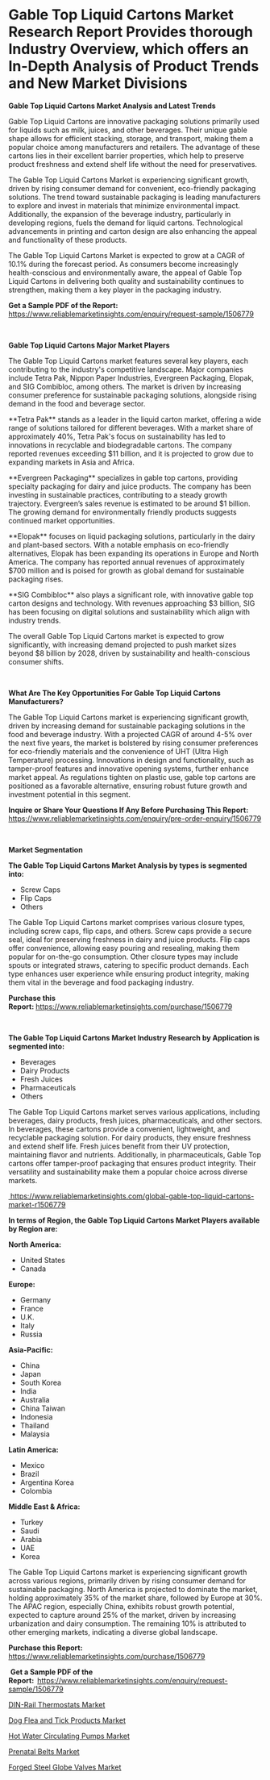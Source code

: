 <p><h1>Gable Top Liquid Cartons Market Research Report Provides thorough Industry Overview, which offers an In-Depth Analysis of Product Trends and New Market Divisions</h1></p><p><strong>Gable Top Liquid Cartons Market Analysis and Latest Trends</strong></p>
<p><p>Gable Top Liquid Cartons are innovative packaging solutions primarily used for liquids such as milk, juices, and other beverages. Their unique gable shape allows for efficient stacking, storage, and transport, making them a popular choice among manufacturers and retailers. The advantage of these cartons lies in their excellent barrier properties, which help to preserve product freshness and extend shelf life without the need for preservatives.</p><p>The Gable Top Liquid Cartons Market is experiencing significant growth, driven by rising consumer demand for convenient, eco-friendly packaging solutions. The trend toward sustainable packaging is leading manufacturers to explore and invest in materials that minimize environmental impact. Additionally, the expansion of the beverage industry, particularly in developing regions, fuels the demand for liquid cartons. Technological advancements in printing and carton design are also enhancing the appeal and functionality of these products.</p><p>The Gable Top Liquid Cartons Market is expected to grow at a CAGR of 10.1% during the forecast period. As consumers become increasingly health-conscious and environmentally aware, the appeal of Gable Top Liquid Cartons in delivering both quality and sustainability continues to strengthen, making them a key player in the packaging industry.</p></p>
<p><strong>Get a Sample PDF of the Report:&nbsp;</strong> <a href="https://www.reliablemarketinsights.com/enquiry/request-sample/1506779">https://www.reliablemarketinsights.com/enquiry/request-sample/1506779</a></p>
<p>&nbsp;</p>
<p><strong>Gable Top Liquid Cartons Major Market Players</strong></p>
<p><p>The Gable Top Liquid Cartons market features several key players, each contributing to the industry's competitive landscape. Major companies include Tetra Pak, Nippon Paper Industries, Evergreen Packaging, Elopak, and SIG Combibloc, among others. The market is driven by increasing consumer preference for sustainable packaging solutions, alongside rising demand in the food and beverage sector.</p><p>**Tetra Pak** stands as a leader in the liquid carton market, offering a wide range of solutions tailored for different beverages. With a market share of approximately 40%, Tetra Pak's focus on sustainability has led to innovations in recyclable and biodegradable cartons. The company reported revenues exceeding $11 billion, and it is projected to grow due to expanding markets in Asia and Africa.</p><p>**Evergreen Packaging** specializes in gable top cartons, providing specialty packaging for dairy and juice products. The company has been investing in sustainable practices, contributing to a steady growth trajectory. Evergreen’s sales revenue is estimated to be around $1 billion. The growing demand for environmentally friendly products suggests continued market opportunities.</p><p>**Elopak** focuses on liquid packaging solutions, particularly in the dairy and plant-based sectors. With a notable emphasis on eco-friendly alternatives, Elopak has been expanding its operations in Europe and North America. The company has reported annual revenues of approximately $700 million and is poised for growth as global demand for sustainable packaging rises.</p><p>**SIG Combibloc** also plays a significant role, with innovative gable top carton designs and technology. With revenues approaching $3 billion, SIG has been focusing on digital solutions and sustainability which align with industry trends.</p><p>The overall Gable Top Liquid Cartons market is expected to grow significantly, with increasing demand projected to push market sizes beyond $8 billion by 2028, driven by sustainability and health-conscious consumer shifts.</p></p>
<p>&nbsp;</p>
<p><strong>What Are The Key Opportunities For Gable Top Liquid Cartons Manufacturers?</strong></p>
<p><p>The Gable Top Liquid Cartons market is experiencing significant growth, driven by increasing demand for sustainable packaging solutions in the food and beverage industry. With a projected CAGR of around 4-5% over the next five years, the market is bolstered by rising consumer preferences for eco-friendly materials and the convenience of UHT (Ultra High Temperature) processing. Innovations in design and functionality, such as tamper-proof features and innovative opening systems, further enhance market appeal. As regulations tighten on plastic use, gable top cartons are positioned as a favorable alternative, ensuring robust future growth and investment potential in this segment.</p></p>
<p><strong>Inquire or Share Your Questions If Any Before Purchasing This Report:</strong> <a href="https://www.reliablemarketinsights.com/enquiry/pre-order-enquiry/1506779">https://www.reliablemarketinsights.com/enquiry/pre-order-enquiry/1506779</a></p>
<p>&nbsp;</p>
<p><strong>Market Segmentation</strong></p>
<p><strong>The Gable Top Liquid Cartons Market Analysis by types is segmented into:</strong></p>
<p><ul><li>Screw Caps</li><li>Flip Caps</li><li>Others</li></ul></p>
<p><p>The Gable Top Liquid Cartons market comprises various closure types, including screw caps, flip caps, and others. Screw caps provide a secure seal, ideal for preserving freshness in dairy and juice products. Flip caps offer convenience, allowing easy pouring and resealing, making them popular for on-the-go consumption. Other closure types may include spouts or integrated straws, catering to specific product demands. Each type enhances user experience while ensuring product integrity, making them vital in the beverage and food packaging industry.</p></p>
<p><strong>Purchase this Report:&nbsp;</strong><a href="https://www.reliablemarketinsights.com/purchase/1506779">https://www.reliablemarketinsights.com/purchase/1506779</a></p>
<p>&nbsp;</p>
<p><strong>The Gable Top Liquid Cartons Market Industry Research by Application is segmented into:</strong></p>
<p><ul><li>Beverages</li><li>Dairy Products</li><li>Fresh Juices</li><li>Pharmaceuticals</li><li>Others</li></ul></p>
<p><p>The Gable Top Liquid Cartons market serves various applications, including beverages, dairy products, fresh juices, pharmaceuticals, and other sectors. In beverages, these cartons provide a convenient, lightweight, and recyclable packaging solution. For dairy products, they ensure freshness and extend shelf life. Fresh juices benefit from their UV protection, maintaining flavor and nutrients. Additionally, in pharmaceuticals, Gable Top cartons offer tamper-proof packaging that ensures product integrity. Their versatility and sustainability make them a popular choice across diverse markets.</p></p>
<p><a href="https://www.reliablemarketinsights.com/global-gable-top-liquid-cartons-market-r1506779">&nbsp;https://www.reliablemarketinsights.com/global-gable-top-liquid-cartons-market-r1506779</a></p>
<p><strong>In terms of Region, the Gable Top Liquid Cartons Market Players available by Region are:</strong></p>
<p>
    <p> <strong> North America: </strong>
        <ul>
            <li>United States</li>
            <li>Canada</li>
        </ul>
        </p> 
    <p> <strong> Europe: </strong>
        <ul>
            <li>Germany</li>
            <li>France</li>
            <li>U.K.</li>
            <li>Italy</li>
            <li>Russia</li>
        </ul>
        </p> 
    <p> <strong> Asia-Pacific: </strong>
        <ul>
            <li>China</li>
            <li>Japan</li>
            <li>South Korea</li>
            <li>India</li>
            <li>Australia</li>
            <li>China Taiwan</li>
            <li>Indonesia</li>
            <li>Thailand</li>
            <li>Malaysia</li>
        </ul>
        </p> 
    <p> <strong> Latin America: </strong>
        <ul>
            <li>Mexico</li>
            <li>Brazil</li>
            <li>Argentina Korea</li>
            <li>Colombia</li>
        </ul>
        </p> 
    <p> <strong> Middle East & Africa: </strong>
        <ul>
            <li>Turkey</li>
            <li>Saudi</li>
            <li>Arabia</li>
            <li>UAE</li>
            <li>Korea</li>
        </ul>
    </p>
    </p>
<p><p>The Gable Top Liquid Cartons market is experiencing significant growth across various regions, primarily driven by rising consumer demand for sustainable packaging. North America is projected to dominate the market, holding approximately 35% of the market share, followed by Europe at 30%. The APAC region, especially China, exhibits robust growth potential, expected to capture around 25% of the market, driven by increasing urbanization and dairy consumption. The remaining 10% is attributed to other emerging markets, indicating a diverse global landscape.</p></p>
<p><strong>Purchase this Report: </strong><a href="https://www.reliablemarketinsights.com/purchase/1506779">https://www.reliablemarketinsights.com/purchase/1506779</a></p>
<p>&nbsp;<strong>Get a Sample PDF of the Report:&nbsp;&nbsp;</strong><a href="https://www.reliablemarketinsights.com/enquiry/request-sample/1506779">https://www.reliablemarketinsights.com/enquiry/request-sample/1506779</a></p>
<p><strong></strong></p>
<p><p><a href="https://medium.com/@mumfie_rules_12/din-rail-thermostats-market-report-by-product-type-non-programmable-thermostats-programmable-181bc8619817?postPublishedType=repub">DIN-Rail Thermostats Market</a></p><p><a href="https://issuu.com/reportprime-2/docs/dog-flea-and-tick-products-market-s_6860e86410fa5e">Dog Flea and Tick Products Market</a></p><p><a href="https://medium.com/@mumfie_rules_12/global-hot-water-circulating-pumps-market-size-share-analysis-by-product-type-by-application-172901b4c01e">Hot Water Circulating Pumps Market</a></p><p><a href="https://issuu.com/reportprime-2/docs/prenatal-belts-market-size-2030.ppt_0b0fcecd04e7a2">Prenatal Belts Market</a></p><p><a href="https://www.linkedin.com/pulse/forged-steel-globe-valves-market-trends-focusing-insight-forecast-kmabe?trackingId=eE%2BiMCHzRc6DUPDfkfggPg%3D%3D">Forged Steel Globe Valves Market</a></p></p>
